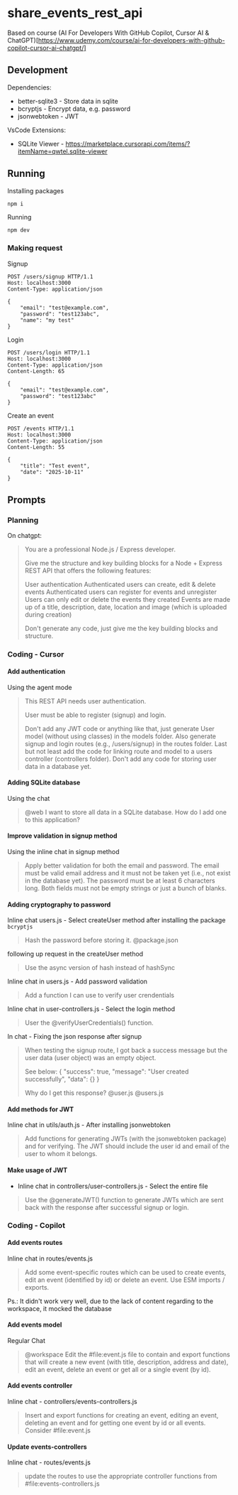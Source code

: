 # share_events_rest_api

Based on course (AI For Developers With GitHub Copilot, Cursor AI & ChatGPT)[https://www.udemy.com/course/ai-for-developers-with-github-copilot-cursor-ai-chatgpt/]

## Development

Dependencies:
- better-sqlite3 - Store data in sqlite
- bcryptjs - Encrypt data, e.g. password
- jsonwebtoken - JWT

VsCode Extensions:
- SQLite Viewer - https://marketplace.cursorapi.com/items/?itemName=qwtel.sqlite-viewer

## Running

Installing packages
```bash
npm i
```

Running
```
npm dev
```

### Making request

Signup
```
POST /users/signup HTTP/1.1
Host: localhost:3000
Content-Type: application/json

{
    "email": "test@example.com",
    "password": "test123abc",
    "name": "my test"
}
```

Login
```
POST /users/login HTTP/1.1
Host: localhost:3000
Content-Type: application/json
Content-Length: 65

{
    "email": "test@example.com",
    "password": "test123abc"
}
```

Create an event
```
POST /events HTTP/1.1
Host: localhost:3000
Content-Type: application/json
Content-Length: 55

{
    "title": "Test event",
    "date": "2025-10-11"
}
```

## Prompts

### Planning

On chatgpt:

> You are a professional Node.js / Express developer.
> 
> Give me the structure and key building blocks for a Node + Express REST API that offers the following features:
> 
> User authentication
> Authenticated users can create, edit & delete events
> Authenticated users can register for events and unregister
> Users can only edit or delete the events they created
> Events are made up of a title, description, date, location and image (which is uploaded during creation)
> 
> Don't generate any code, just give me the key building blocks and structure.


### Coding - Cursor

#### Add authentication

Using the agent mode

> This REST API needs user authentication.
> 
> User must be able to register (signup) and login.
> 
> Don't add any JWT code or anything like that, just generate User model (without using classes) in the models folder.
> Also generate signup and login routes (e.g., /users/signup) in the routes folder.
> Last but not least add the code for linking route and model to a users controller (controllers folder).
> Don't add any code for storing user data in a database yet.

#### Adding SQLite database

Using the chat

> @web I want to store all data in a SQLite database. How do I add one to this application?

#### Improve validation in signup method

Using the inline chat in signup method

> Apply better validation for both the email and password.
> The email must be valid email address and it must not be taken yet (i.e., not exist in the database yet).
> The password must be at least 6 characters long. Both fields must not be empty strings or just a bunch of blanks.

#### Adding cryptography to password


Inline chat users.js - Select createUser method after installing the package `bcryptjs`

> Hash the password before storing it. @package.json 

following up request in the createUser method

> Use the async version of hash instead of hashSync

Inline chat in users.js - Add password validation

> Add a function I can use to verify user crendentials

Inline chat in user-controllers.js - Select the login method

> User the @verifyUserCredentials() function.


In chat - Fixing the json response after signup

> When testing the signup route, I got back a success message but the user data (user object) was an empty object.
> 
> See below:
> {
>     "success": true,
>     "message": "User created successfully",
>     "data": {}
> }
> 
> Why do I get this response? @user.js  @users.js 

#### Add methods for JWT

Inline chat in utils/auth.js - After installing jsonwebtoken

> Add functions for generating JWTs (with the jsonwebtoken package) and for verifying.
> The JWT should include the user id and email of the user to whom it belongs.

#### Make usage of JWT

- Inline chat in controllers/user-controllers.js - Select the entire file

> Use the @generateJWT() function to generate JWTs which are sent back with the response after successful signup or login.

### Coding - Copilot

#### Add events routes

Inline chat in routes/events.js 

> Add some event-specific routes which can be used to create events, edit an event (identified by id) or delete an event.
> Use ESM imports / exports.

Ps.: It didn't work very well, due to the lack of content regarding to the workspace, it mocked the database

#### Add events model

Regular Chat 

> @workspace Edit the #file:event.js file to contain and export functions that will create a new event (with title, description, address and date), edit an event, delete an event or get all or a single event (by id).

#### Add events controller

Inline chat - controllers/events-controllers.js

> Insert and export functions for creating an event, editing an event, deleting an event and for getting one event by id or all events. Consider #file:event.js 

#### Update events-controllers

Inline chat - routes/events.js

> update the routes to use the appropriate controller functions from #file:events-controllers.js 